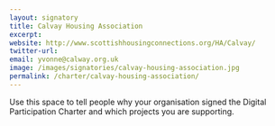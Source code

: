 ```yaml
---
layout: signatory
title: Calvay Housing Association
excerpt: 
website: http://www.scottishhousingconnections.org/HA/Calvay/
twitter-url: 
email: yvonne@calway.org.uk
image: /images/signatories/calvay-housing-association.jpg
permalink: /charter/calvay-housing-association/ 
---
```


Use this space to tell people why your organisation signed the Digital Participation Charter and which projects you are supporting.
